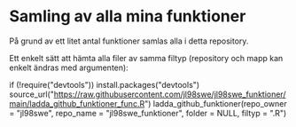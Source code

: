 # Samling av alla mina funktioner
På grund av ett litet antal funktioner samlas alla i detta repository.

Ett enkelt sätt att hämta alla filer av samma filtyp (repository och mapp kan enkelt ändras med argumenten):

if (!require("devtools")) install.packages("devtools")
source_url("https://raw.githubusercontent.com/jl98swe/jl98swe_funktioner/main/ladda_github_funktioner_func.R")
ladda_github_funktioner(repo_owner = "jl98swe", repo_name = "jl98swe_funktioner", folder = NULL, filtyp = ".R")
